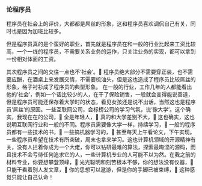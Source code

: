 ### 论程序员

程序员在社会上的评价，大都都是屌丝的形象，这和程序员喜欢调侃自己有关，同时也是因为加班比较多。

但是程序员真的是个蛮好的职业，首先就是程序员在和一般的行业比起来工资比较高，一个一线的程序员，不需要关系业务的运作，只关注业务的实现，都可以拿到一份相对体面的工资。

其次程序员之间的交往一点也不‘社会’。 程序员绝大部分不需要穿正装，也不需要应酬，在酒桌上来发展交情，不需要梳油头，但是这也造成了程序员比较屌丝的形象，格子衬衫成了程序员的典型形象。
在一般的行业，工作几年的人都能看出他的‘社会’，例如一个话比较少的人，在干了保险销售，一般就会变得能说善道，但是程序员可能还保存着大学时的状态，看见女孩还是说不出话，当然这也是程序员‘屌丝’的原因。一些互联网公司，会标榜公司的学习气氛，说‘像大学’。这个确实，我现在在的公司， 全是年轻人， 真的和大学差别不大， 这也确实，这也说明互联网行业和一般的不同。程序员需要像大学一样，持续学习， 一般的程序员都有一些技术的书， 一些搞机器学习的， 甚至每天上午看论文，下午实现。一些程序员希望在技术有所突破，周末也拿来学习。这也计算机领域的开源精神有关，没有人拦着你成为一个大佬，你可以钻研最难的算法，探索最晦涩的源码，而且技术不会亏待任何追求它的人，一些计算机专业的人可能不以为然。在我之前的材料专业，你要想攀登顶峰， 光光聪明和刻苦根本不够，你的想法没有仪器， 只能干看着别人发文章， 你的思想可以遨游，但是你的手脚已被束缚， 这种感觉只能让自己认命！
